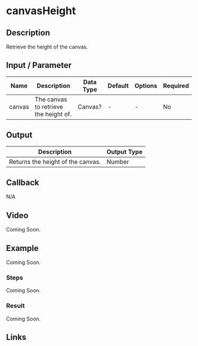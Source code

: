 # canvasHeight

## Description

Retrieve the height of the canvas.

## Input / Parameter

| Name | Description | Data Type | Default | Options | Required |
| ------ | ------ | ------ | ------ | ------ | ------ |
| canvas | The canvas to retrieve the height of. | Canvas? | - | - | No |

## Output

| Description | Output Type |
| ------ | ------ |
| Returns the height of the canvas. | Number |

## Callback

N/A

## Video

Coming Soon.

<!-- Format: [![Video]({image-path}?raw=true)]({url-link}) -->

## Example

Coming Soon.

<!-- Share a scenario, like a user requirements. -->

### Steps

Coming Soon.

<!-- Show the steps and share some screenshots.

1. .....

Format: ![]({image-path}?raw=true) -->

### Result

Coming Soon.

<!-- Explain the output.

Format: ![]({image-path}?raw=true) -->

## Links